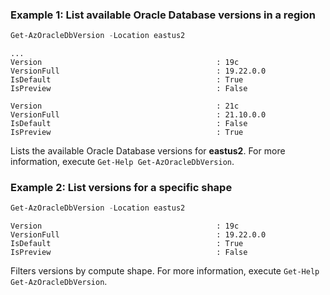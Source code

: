 ### Example 1: List available Oracle Database versions in a region
```powershell
Get-AzOracleDbVersion -Location eastus2
```

```output
...
Version                                       : 19c
VersionFull                                   : 19.22.0.0
IsDefault                                     : True
IsPreview                                     : False

Version                                       : 21c
VersionFull                                   : 21.10.0.0
IsDefault                                     : False
IsPreview                                     : True
```

Lists the available Oracle Database versions for **eastus2**. For more information, execute `Get-Help Get-AzOracleDbVersion`.

### Example 2: List versions for a specific shape
```powershell
Get-AzOracleDbVersion -Location eastus2
```

```output
Version                                       : 19c
VersionFull                                   : 19.22.0.0
IsDefault                                     : True
IsPreview                                     : False
```

Filters versions by compute shape. For more information, execute `Get-Help Get-AzOracleDbVersion`.
